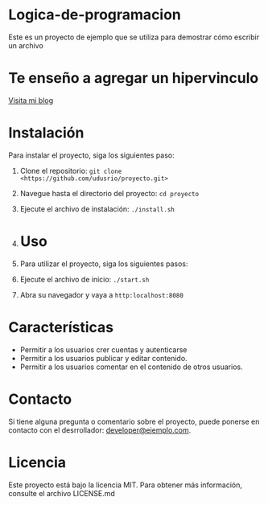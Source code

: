 # Logica-de-programacion
Este es un proyecto de ejemplo que se utiliza para demostrar cómo escribir un archivo
# Te enseño a agregar un hipervinculo 
[Visita mi blog](https://www.aunnotengoblog.com)
# Instalación
Para instalar el proyecto, siga los siguientes paso: 

1. Clone el repositorio: `git clone <https://github.com/udusrio/proyecto.git>`
2. Navegue hasta el directorio del proyecto: `cd proyecto`
3. Ejecute el archivo de instalación: `./install.sh`
4. # Uso
5. Para utilizar el proyecto, siga los siguientes pasos: 

1. Ejecute el archivo de inicio: `./start.sh`
2.  Abra su navegador y vaya a  `http:localhost:8080`
# Características
- Permitir a los usuarios crer cuentas y autenticarse
-  Permitir a los usuarios publicar y editar contenido.
-   Permitir a los usuarios comentar en el contenido de otros usuarios. 
# Contacto
Si tiene alguna pregunta o comentario sobre el proyecto, puede ponerse 
en contacto con el desrrollador: developer@ejemplo.com.
# Licencia 
Este proyecto está bajo la licencia MIT. Para obtener más información,
consulte el archivo LICENSE.md 
